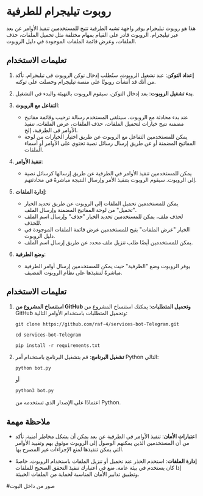 # روبوت تيليجرام للطرفية

هذا هو روبوت تيليجرام يوفر واجهة تشبه الطرفية تتيح للمستخدمين تنفيذ الأوامر عن بعد عبر تيليجرام. الروبوت قادر على القيام بمهام مختلفة مثل تحميل الملفات، حذف الملفات، وعرض قائمة الملفات الموجودة في دليل الروبوت.

## تعليمات الاستخدام

1. **إعداد التوكن**: عند تشغيل الروبوت، ستُطلب إدخال توكن الروبوت في تيليجرام. تأكد من أنك قد أنشأت روبوتًا على منصة تيليجرام وحصلت على توكنه.

2. **بدء تشغيل الروبوت**: بعد إدخال التوكن، سيقوم الروبوت بالتهيئة والبدء في التشغيل.

3. **التفاعل مع الروبوت**:
   - عند بدء محادثة مع الروبوت، سيتلقى المستخدم رسالة ترحيب وقائمة مفاتيح مضمنة تتيح خيارات لتحميل الملفات، حذف الملفات، عرض الملفات، تنفيذ الأوامر في الطرفية، إلخ.
   - يمكن للمستخدمين التفاعل مع الروبوت عن طريق اختيار الخيارات من لوحة المفاتيح المضمنة أو عن طريق إرسال رسائل نصية تحتوي على الأوامر أو أسماء الملفات.

4. **تنفيذ الأوامر**:
   - يمكن للمستخدمين تنفيذ الأوامر في الطرفية عن طريق إرسالها كرسائل نصية إلى الروبوت. سيقوم الروبوت بتنفيذ الأمر وإرسال النتيجة مباشرةً في محادثتهم.

5. **إدارة الملفات**:
   - يمكن للمستخدمين تحميل الملفات إلى الروبوت عن طريق تحديد الخيار "تحميل" من لوحة المفاتيح المضمنة وإرسال الملف.
   - لحذف ملف، يمكن للمستخدمين تحديد الخيار "حذف" وإرسال اسم الملف للحذف.
   - الخيار "عرض الملفات" يتيح للمستخدمين عرض قائمة الملفات الموجودة في دليل الروبوت.
   - يمكن للمستخدمين أيضًا طلب تنزيل ملف محدد عن طريق إرسال اسم الملف.

6. **وضع الطرفية**:
   - يوفر الروبوت وضع "الطرفية" حيث يمكن للمستخدمين إرسال أوامر الطرفية مباشرةً لتنفيذها على نظام الروبوت المضيف.
  

## تعليمات الاستخدام

1. **استنساخ المشروع من GitHub وتحميل المتطلبات**:
   يمكنك استنساخ المشروع من GitHub وتحميل المتطلبات باستخدام الأوامر التالية:
   ```
   git clone https://github.com/raf-4/services-bot-Telegram.git
   ```
   ```
   cd services-bot-Telegram
   ```
   ```
   pip install -r requirements.txt
   ```



2. **تشغيل البرنامج**:
   قم بتشغيل البرنامج باستخدام أمر Python التالي:
   ```bash
   python bot.py
   ```
   أو
   ```bash
   python3 bot.py
   ```
   اعتمادًا على الإصدار الذي تستخدمه من Python.

## ملاحظة مهمة

- **اعتبارات الأمان**: تنفيذ الأوامر في الطرفية عن بعد يمكن أن يشكل مخاطر أمنية. تأكد من أن المستخدمين الذين يمكنهم الوصول إلى الروبوت موثوق بهم وتقييد الأوامر التي يمكن تنفيذها لمنع الإجراءات غير المصرح بها.

- **إدارة الملفات**: استخدم الحذر عند تحميل أو تنزيل الملفات باستخدام الروبوت، خاصةً إذا كان يستخدم في بيئة عامة. ضع في اعتبارك تنفيذ التحقق الصحيح للملفات وتطبيق تدابير الأمان المناسبة لحماية من الملفات الخبيثة.


#صور من داخل البوت
